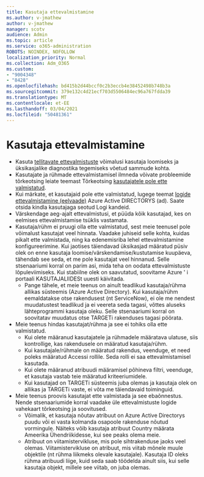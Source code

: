 ```yaml
---
title: Kasutaja ettevalmistamine
ms.author: v-jmathew
author: v-jmathew
manager: scotv
audience: Admin
ms.topic: article
ms.service: o365-administration
ROBOTS: NOINDEX, NOFOLLOW
localization_priority: Normal
ms.collection: Adm_O365
ms.custom:
- "9004348"
- "8428"
ms.openlocfilehash: bd415b2d44bccf0c2b3eccb4e38452498b748b3a
ms.sourcegitcommit: 379e132c4d21ecf703d5506484ec96a767fdda39
ms.translationtype: MT
ms.contentlocale: et-EE
ms.lasthandoff: 03/04/2021
ms.locfileid: "50481361"
---
```

# <a name="user-provisioning"></a>Kasutaja ettevalmistamine

- Kasuta [tellitavate ettevalmistuste](https://docs.microsoft.com/azure/active-directory/app-provisioning/provision-on-demand) võimalusi kasutaja loomiseks ja üksikasjalike diagnostika tegemiseks võetud sammude kohta.
- Kasutajate ja rühmade ettevalmistamisel ilmneda võivate probleemide tõrkeotsing leiate teemast Tõrkeotsing [kasutajatele pole ette valmistatud](https://docs.microsoft.com/azure/active-directory/app-provisioning/application-provisioning-config-problem-no-users-provisioned).
- Kui märkate, et kasutajaid pole ette valmistatud, lugege teemat [logide ettevalmistamine (eelvaade)](https://docs.microsoft.com/azure/active-directory/reports-monitoring/concept-provisioning-logs) Azure Active DIRECTORYS (ad). Saate otsida kindla kasutajaga seotud Logi kandeid.
- Värskendage aeg-ajalt ettevalmistusi, et püüda kõik kasutajad, kes on eelmises ettevalmistamise tsüklis vastamata.
- Kasutaja/rühm ei pruugi olla ette valmistatud, sest meie teenusel pole võimalust kasutajat veel hinnata. Vaadake juhiseid selle kohta, kuidas pikalt ette valmistada, ning ka edenemisriba lehel ettevalmistamine konfigureerimine. Kui jaotises täiendavad üksikasjad määratud püsiv olek on enne kasutaja loomise/värskendamise/kustutamise kuupäeva, tähendab see seda, et me pole kasutajat veel hinnanud. Selle stsenaariumi korral on parim asi, mida teha on oodata ettevalmistuste lõpuleviimiseks. Kui stabiilne olek on saavutatud, soovitame Azure ' i portaali KASUTAJALIIDESt uuesti käivitada.
  - Pange tähele, et meie teenus on ainult teadlikud kasutaja/rühma allikas süsteemis (Azure Active Directory). Kui kasutaja/rühm eemaldatakse otse rakendusest (nt ServiceNow), ei ole me nendest muudatustest teadlikud ja ei veereta seda tagasi, võttes aluseks lähteprogrammi kasutaja oleku. Selle stsenaariumi korral on soovitatav muudatus otse TARGETi rakenduses tagasi pöörata.
- Meie teenus hindas kasutajat/rühma ja see ei tohiks olla ette valmistatud.
  - Kui olete määranud kasutajatele ja rühmadele määratava ulatuse, siis kontrollige, kas rakendusele on määratud kasutaja/rühm.
  - Kui kasutajale/rühmale on määratud rakendus, veenduge, et need poleks määratud Accessi rollile. Seda rolli ei saa ettevalmistamisel kasutada.
  - Kui olete määranud atribuudi määramisel põhineva filtri, veenduge, et kasutaja vastab teie määratud kriteeriumidele.
  - Kui kasutajad on TARGETi süsteemis juba olemas ja kasutaja olek on allikas ja TARGETi vaste, ei võta me täiendavaid toiminguid.
- Meie teenus proovis kasutajat ette valmistada ja see ebaõnnestus. Nende stsenaariumide korral vaadake üle ettevalmistuste logide vahekaart tõrkeotsing ja soovitused.
  - Võimalik, et kasutaja nõutav atribuut on Azure Active Directorys puudu või ei vasta kolmanda osapoole rakenduse nõutud vormingule. Näiteks võib kasutaja atribuut Country määrata Ameerika Ühendriikidesse, kui see peaks olema meie.
  - Atribuut on viitamistervikluse, mis pole sihtrakenduse jaoks veel olemas. Viitamistervikluse on atribuut, mis viitab mõnele muule objektile (nt rühma liikmeks olevale kasutajale). Kasutaja ID oleks rühma atribuudi liige, kuid seda saab töödelda ainult siis, kui selle kasutaja objekt, millele see viitab, on juba olemas.
